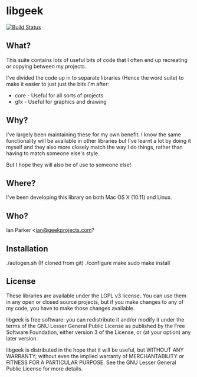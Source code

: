 libgeek
=======

[![Build Status](https://travis-ci.org/geekprojects/libgeek.svg?branch=develop)](https://travis-ci.org/geekprojects/libgeek)

What?
-----------

This suite contains lots of useful bits of code that I often end up recreating
or copying between my projects.

I've divided the code up in to separate libraries (Hence the word suite) to
make it easier to just just the bits I'm after:

* core - Useful for all sorts of projects
* gfx  - Useful for graphics and drawing

Why?
----

I've largely been maintaining these for my own benefit. I know the same
functionality will be available in other libraries but I've learnt a lot by
doing it myself and they also more closely match the way I do things, rather
than having to match someone else's style.

But I hope they will also be of use to someone else!


Where?
------

I've been developing this library on both Mac OS X (10.11) and Linux.


Who?
----

Ian Parker <ian@geekprojects.com?


Installation
------------

./autogen.sh (If cloned from git)
./configure
make
sudo make install


License
-------

These libraries are available under the LGPL v3 license. You can use them
in any open or closed source projects, but if you make changes to any of
my code, you have to make those changes available.

libgeek is free software: you can redistribute it and/or modify
it under the terms of the GNU Lesser General Public License as published by
the Free Software Foundation, either version 3 of the License, or
(at your option) any later version.

libgeek is distributed in the hope that it will be useful,
but WITHOUT ANY WARRANTY; without even the implied warranty of
MERCHANTABILITY or FITNESS FOR A PARTICULAR PURPOSE.  See the
GNU Lesser General Public License for more details.




